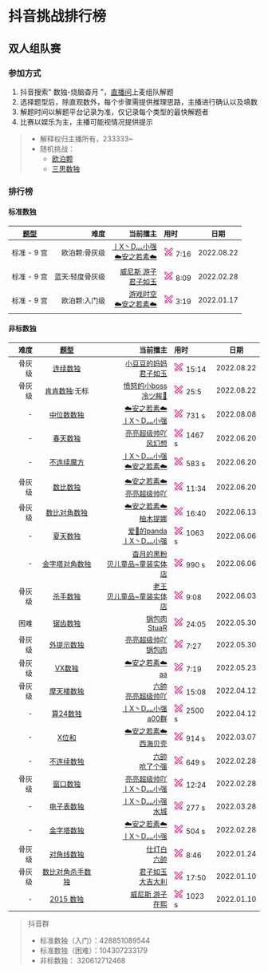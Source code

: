 # 抖音挑战排行榜

## 双人组队赛

### 参加方式

1. 抖音搜索" 数独-烧脑杳月 "，[直播间][烧脑数独|杳月]上麦组队解题
2. 选择题型后，除直观数外，每个步骤需提供推理思路，主播进行确认以及填数
3. 解题时间以解题平台记录为准，仅记录每个类型的最快解题者
4. 比赛以娱乐为主，主播可能视情况提供提示
> - 解释权归主播所有，233333~
> - 随机挑战：
>   - [欧泊颗]
>   - [三思数独]

### 排行榜

#### 标准数独

| [题型](SUMMARY.md) |       难度 |                       当前擂主 | 用时                  | 日期         |
|:----------------:|---------:|---------------------------:|:--------------------|------------|
|     标准 - 9 宫     |  欧泊颗:骨灰级 | [丨X丶D灬小强] <br/> [☁️安之若素☁️] | [![挑战]][欧泊颗] 7:16   | 2022.08.22 |
|     标准 - 9 宫     | 蓝天:轻度骨灰级 |      [威尼斯 游子] <br/> [君子如玉] | [![挑战]][轻度骨灰级] 8:09 | 2022.02.28 |
|     标准 - 9 宫     |  欧泊颗:入门级 |    [游戏时空] <br/> [☁️安之若素☁️] | [![挑战]][欧泊颗] 3:19    | 2022.01.17 |

#### 非标数独

|  难度 | [题型](SUMMARY.md) |                         当前擂主 | 用时                      | 日期         |
|----:|:----------------:|-----------------------------:|:------------------------|------------|
| 骨灰级 |    [连续数独][欧泊颗]    |         [小豆豆的妈妈] <br/> [君子如玉] | [![挑战]][欧泊颗] 15:14       | 2022.08.22 |
| 骨灰级 | [肯肯数独][肯肯数独说明]:无标 | [愤怒的小boss] <br/> [冷ツ眸🐼][爱🚬的panda] | [![挑战]][三思数独] 25:5 | 2022.08.22 |
|   - | [中位数数独][中位数数独说明] |  [☁️安之若素☁️] <br/> [丨X丶D灬小强] | [![挑战]][中位数数独] 731 s    | 2022.08.08 |
|   - |  [春天数独][春天数独说明]  |         [亮亮超级帅吖] <br/> [风幻想] | [![挑战]][春天数独] 1467 s    | 2022.06.20 |
|   - | [不连续魔方][不连续魔方说明] |   [丨X丶D灬小强] <br/> [☁️安之若素☁️] | [![挑战]][不连续魔方] 583 s    | 2022.06.20 |
| 骨灰级 |    [数比数独][欧泊颗]    |    [☁️安之若素☁️] <br/> [亮亮超级帅吖] | [![挑战]][欧泊颗] 11:34       | 2022.06.20 |
| 骨灰级 |   [数比对角数独][欧泊颗]   |      [☁️安之若素☁️] <br/> [柚木提娜] | [![挑战]][欧泊颗] 16:40       | 2022.06.13 |
|   - |  [夏天数独][夏天数独说明]  |  [爱🚬的panda] <br/> [丨X丶D灬小强] | [![挑战]][夏天数独] 1063 s    | 2022.06.06 |
|   - |    [金字塔对角数独]     |   [杳月的黑粉] <br/> [贝儿童品~童装实体店] | [![挑战]][金字塔对角数独] 990 s  | 2022.06.06 |
| 骨灰级 |    [杀手数独][欧泊颗]    |      [老王] <br/> [贝儿童品~童装实体店] | [![挑战]][欧泊颗] 9:08        | 2022.06.03 |
|  困难 |  [锯齿数独][锯齿数独说明]  |          [锅包肉] <br/> [StuaR] | [![挑战]][锯齿数独] 24:05  | 2022.05.30 |
| 骨灰级 |   [外提示数独][欧泊颗]    |         [亮亮超级帅吖] <br/> [锅包肉] | [![挑战]][欧泊颗] 7:27        | 2022.05.30 |
| 骨灰级 |    [VX数独][欧泊颗]    |       [☁️安之若素☁️]  <br/> [aa] | [![挑战]][欧泊颗] 7:19        | 2022.05.23 |
| 骨灰级 |   [摩天楼数独][欧泊颗]    |          [六帥] <br/> [亮亮超级帅吖] | [![挑战]][欧泊颗] 15:08       | 2022.04.12 |
|   - |    [算24数独][]     |       [丨X丶D灬小强] <br/> [a00群] | [![挑战]][算24数独] 2500 s   | 2022.04.12 |
|   - |     [X位和][]      |      [☁️安之若素☁️] <br/> [西海贝壳] | [![挑战]][X位和] 914 s      | 2022.03.07 |
|   - | [不连续数独][不连续数独说明] |            [六帥] <br/> [呛了个强] | [![挑战]][不连续数独] 649 s    | 2022.02.28 |
| 骨灰级 |  [窗口数独][窗口数独说明]  |     [亮亮超级帅吖] <br/> [丨X丶D灬小强] | [![挑战]][欧泊颗] 12:24       | 2022.02.28 |
|   - |    [电子表数独][]     | [丨X丶D灬小强] <br/> [水城][威尼斯 游子] | [![挑战]][电子表数独] 277 s    | 2022.03.28 |
|   - |    [金字塔数独][]     |   [☁️安之若素☁️] <br/> [丨X丶D灬小强] | [![挑战]][金字塔数独] 504 s    | 2022.02.28 |
| 骨灰级 |   [对角线数独][欧泊颗]    |             [仕灯白] <br/> [六帥] | [![挑战]][欧泊颗] 8:46        | 2022.01.24 |
| 骨灰级 |  [数比对角杀手数独][欧泊颗]  |          [君子如玉] <br/> [大吉大利] | [![挑战]][欧泊颗] 17:50       | 2022.01.10 |
|   - |   [2015 数独][]    |          [威尼斯 游子] <br/> [在熙] | [![挑战]][2015 数独] 1023 s | 2022.01.10 |

> 抖音群
> - 标准数独（入门）：428851089544
> - 标准数独（困难）：104307233179
> - 非标数独：       320612712468

[烧脑数独|杳月]: https://www.douyin.com/user/MS4wLjABAAAAp0G7R9sryGmDiYJ2X9whbMDB34rrkln-wdYjrHhmd8s
[在熙]: https://www.douyin.com/user/MS4wLjABAAAAr90Iu9lNl52tkiDKnJ2NSeT1Fq9CjoKG56EsuzsTYIw
[君子如玉]: https://www.douyin.com/user/MS4wLjABAAAAOwWDJybtaKiSQ7sXTaJ_Eq3Do-rTdpMPXJ_iBFYSzHOhu3xHd8xM7U70ZJfShlUx
[☁️安之若素☁️]: https://www.douyin.com/user/MS4wLjABAAAABpoXLOur7nmwDrbJ1eltxG9fZLEcM2HLib6wr-lj9c4
[丨X丶D灬小强]: https://www.douyin.com/user/MS4wLjABAAAAyVGKMF1ClwyBZpOIzzusARy7RCEpBYu4JYUbxh25FO0
[大吉大利]: https://www.douyin.com/user/MS4wLjABAAAAu0K1S6JaXEI_eF3t5BKkQp1IvXKgICyk8705BJgdLUQ
[威尼斯 游子]: https://www.douyin.com/user/MS4wLjABAAAA3kUIeVO_WtPzBMav51WnpiIORWVg8Hap4n9b2pqRFDDsFLyUrFHL0bwSCHW3bcRu
[旷世情缘]: https://www.douyin.com/user/MS4wLjABAAAAsfKk7sXqd4_Vw8dF0EHf0d5lNXqCZHOYeHDbNpjo1Yo
[游戏时空]: https://www.douyin.com/user/MS4wLjABAAAAClE8Wxycs_YCw-_Muz9Y1d4pQFCXJuHaTF_aV_m8bqctMZDXLbv273fVs2ONhunA
[亮亮超级帅吖]: https://www.douyin.com/user/MS4wLjABAAAAUAu42n-WJ8eCFzEmrjF_9I6Ga6HMBCDqoIjuisR0XMY
[仕灯白]: https://www.douyin.com/user/MS4wLjABAAAAtJIjJolsrt2icb6UTwrGpsBDCWm2gKP6DLZ8STeA72s
[六帥]: https://www.douyin.com/user/MS4wLjABAAAAa42yXW6piGVSOQzqt8QaPvNJyd76hirRqrd2g2JLg28
[夏曦]: https://www.douyin.com/user/MS4wLjABAAAAhHIxsZ95S5Fu2tZAbptzZCI7uVaboHKfgoamViuhcXg
[a00群]: https://www.douyin.com/user/MS4wLjABAAAAoUvD1RKV1KJP9xG6vcN7FJiGhCRzPaIRj9195-Ks88A
[呛了个强]: https://www.douyin.com/user/MS4wLjABAAAAIfAl4D-i7Qs54sw7BolNGdrYR7G4geNA1-n0Hmid7iE
[아빠]: https://www.douyin.com/user/MS4wLjABAAAAS5AQZdZFhHuNpf9nnDmz7Nq4oNa3PguLAzu0vH354frJyrxRPmuy7_S6yZl0vxgX
[老王]: https://www.douyin.com/user/MS4wLjABAAAAmYEOeMJVGc0WJG-9gT7zjQGlJijUTWp6wKZsHL8g9Tw
[西海贝壳]: https://www.douyin.com/user/MS4wLjABAAAA2vQad7W6MEZsLm7K8QdphruVt6Ws6R0wrki_Clve15E
[德尔康]: https://www.douyin.com/user/MS4wLjABAAAAua1veWiJHEnzBN4iijjVV3QkTXLWz6Pf9ttSM4qliEZaoTaq7wuU09N7mcEABdBJ
[贝儿童品~童装实体店]: https://www.douyin.com/user/MS4wLjABAAAAEZhTUqew4r8FTqs7JPckH6985gOjhxkkl8PRVDmBCl4
[繁华]: https://www.douyin.com/user/MS4wLjABAAAA0KOe2c7czLly5Idmv0B5QHPCl_dAM9JD5cM4PFY7mR0
[一目ぼれする]: https://www.douyin.com/user/MS4wLjABAAAAsnKmx9Ag5Kz7aMCPi9dwSIeXoBfrkCR4f20-UWA2Yom0wTCcHe6igRsH052va3KP
[aa]: https://www.douyin.com/user/MS4wLjABAAAA4Vc8VIRaZDgV8D2tmbsa1W-3kr5Cd8x7SRUUKo1eqZH74zfF8KxxbVjRDE40judr
[德尔康]: https://www.douyin.com/user/MS4wLjABAAAAua1veWiJHEnzBN4iijjVV3QkTXLWz6Pf9ttSM4qliEZaoTaq7wuU09N7mcEABdBJ
[锅包肉]: https://www.douyin.com/user/MS4wLjABAAAA3VFpYNMbfQBrmcNT-q04ESifBSu8iTm2-1I1hG2ZzZU
[StuaR]: https://www.douyin.com/user/MS4wLjABAAAAoOldJ8GXIkI9VNfNL6xCd9akKk9xsMTBuDQ5VfmXo7w
[杳月的黑粉]: https://www.douyin.com/user/MS4wLjABAAAA7A-slHiryy0RCD2_SeQJn8oUCSuA4xprBY_CFkNAujI
[爱🚬的panda]: https://www.douyin.com/user/MS4wLjABAAAAeT-8z0D9vazZfw1bMdxR5Toz4-G7NXpCChZTjhasa2Q
[我想静静]: https://www.douyin.com/user/MS4wLjABAAAAlDZleE_Xh8NQKZ3G1rPlzsA0xE4RFHB-hxQrNHIfTjA
[柚木提娜]: https://www.douyin.com/user/MS4wLjABAAAAN-a-87YZx_Fv7q7-dmqnautsdJVgpfCDKWKWYBj6kYU
[风幻想]: https://www.douyin.com/user/MS4wLjABAAAAwFiyKr4omGhKmfJJtNjGtigNJaRMcQVP31nbiuayS2w
[优秀]: https://www.douyin.com/user/MS4wLjABAAAApjRJ56xjHWT0wG7x6aSIbAT49rGr6nOZYRfm_bXEaQU
[愤怒的小boss]: https://www.douyin.com/user/MS4wLjABAAAAoW1HxpaalhUEaILfKbDLUyB29KdJf1Q6EXMONdlVLyr0p6NU5Erq1_uD8A9oub5y
[小豆豆的妈妈]: https://www.douyin.com/user/MS4wLjABAAAAcibSdwPUGuIz96AfQiyppUvUgP9FdvSjnGM8ye10mlg

[蓝天初心级]: https://www.oubk.com/super-sudoku/super-easy
[轻度骨灰级]: https://www.oubk.com/super-sudoku/insane

[欧泊颗]: https://p.oubk.com/pk
[三思数独]: https://www.12634.com/pk

[窗口数独说明]: 非标数独/9宫/额外区域类/绝对区域/额外宫类/窗口数独.md
[2015 数独]: http://www.sudokufans.org.cn/lx/game.index.php?type=ts4
[不连续魔方说明]: 非标数独/魔方/不连续魔方.md
[不连续魔方]: http://www.sudokufans.org.cn/lx/game.index.php?type=ncmf
[电子表数独]: http://www.sudokufans.org.cn/lx/game.index.php?type=clk2
[不连续数独说明]: 非标数独/9宫/计算类/内提示类/单标类/连续类/不连续数独.md
[不连续数独]: http://www.sudokufans.org.cn/lx/game.index.php?type=nc
[金字塔数独]: http://www.sudokufans.org.cn/lx/game.index.php?type=xx
[金字塔对角数独]: http://www.sudokufans.org.cn/lx/game.index.php?type=xxx
[X位和]: http://www.sudokufans.org.cn/lx/game.index.php?type=xsum2
[算24数独]: http://www.sudokufans.org.cn/lx/game.index.php?type=z24
[锯齿数独说明]: 非标数独/9宫/异形类/锯齿数独.md
[锯齿数独]: https://cn.puzzle-jigsaw-sudoku.com/?size=8
[中位数数独]: http://www.sudokufans.org.cn/lx/game.index.php?type=px2
[中位数数独说明]: 非标数独/9宫/比大小类/中位数数独.md
[春天数独]: http://www.sudokufans.org.cn/lx/game.index.php?type=ts2
[春天数独说明]: 非标数独/9宫/候选类/春天数独.md
[夏天数独]: http://www.sudokufans.org.cn/lx/game.index.php?type=ts5
[夏天数独说明]: 非标数独/9宫/候选类/夏天数独.md
[肯肯数独说明]: 非标数独/9宫/计算类/内提示类/肯肯数独.md

[挑战]: images/挑战20x20.png